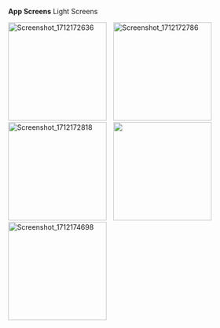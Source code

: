 **App Screens**
Light Screens

<img src="https://github.com/mr3nz1/mobile_track_andela_app/assets/88678347/e501ce51-8024-4a3e-ba41-a75cc4526aa6" alt="Screenshot_1712172636" style="width: 200px; margin-right: 10px;">
<img src="https://github.com/mr3nz1/mobile_track_andela_app/assets/88678347/fe3f28be-2d80-4c25-bbf6-b7164e65643f" alt="Screenshot_1712172786" style="width: 200px; margin-right: 10px;">
<img src="https://github.com/mr3nz1/mobile_track_andela_app/assets/88678347/107dd2d2-8b0c-443b-8741-01f660439510" alt="Screenshot_1712172818" style="width: 200px; margin-right: 10px;">
<img src="https://github.com/mr3nz1/mobile_track_andela_app/assets/88678347/725d84a7-538b-46b1-b9e3-c84f68a89606" style="width: 200px; margin-right: 10px;">
<img src="https://github.com/mr3nz1/mobile_track_andela_app/assets/88678347/13fc1ae2-a775-49ee-812d-a1bd978a79bd" alt="Screenshot_1712174698" style="width: 200px;">
